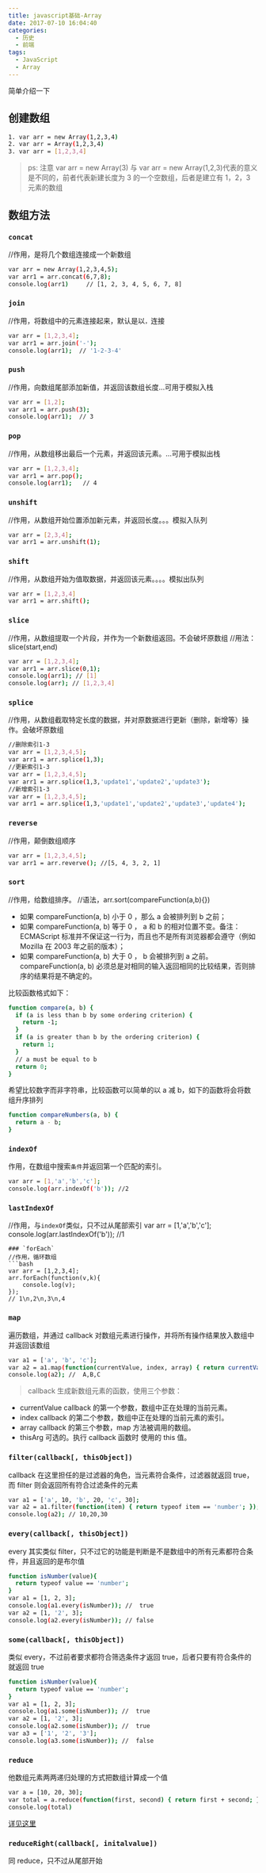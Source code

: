 ```yaml
---
title: javascript基础-Array
date: 2017-07-10 16:04:40
categories:
  - 历史
  - 前端
tags:
  - JavaScript
  - Array
---
```


简单介绍一下

<!--more-->

## 创建数组

```bash
1. var arr = new Array(1,2,3,4)
2. var arr = Array(1,2,3,4)
3. var arr = [1,2,3,4]
```

> ps: 注意 var arr = new Array(3) 与 var arr = new Array(1,2,3)代表的意义是不同的，前者代表新建长度为 3 的一个空数组，后者是建立有 1，2，3 元素的数组

## 数组方法

### `concat`

//作用，是将几个数组连接成一个新数组

```bash
var arr = new Array(1,2,3,4,5);
var arr1 = arr.concat(6,7,8);
console.log(arr1)     // [1, 2, 3, 4, 5, 6, 7, 8]

```

### `join`

//作用，将数组中的元素连接起来，默认是以`，`连接

```bash
var arr = [1,2,3,4];
var arr1 = arr.join('-');
console.log(arr1);  // '1-2-3-4'
```

### `push`

//作用，向数组尾部添加新值，并返回该数组长度...可用于模拟入栈

```bash
var arr = [1,2];
var arr1 = arr.push(3);
console.log(arr1);  // 3
```

### `pop`

//作用，从数组移出最后一个元素，并返回该元素。...可用于模拟出栈

```bash
var arr = [1,2,3,4];
var arr1 = arr.pop();
console.log(arr1);   // 4

```

### `unshift`

//作用，从数组开始位置添加新元素，并返回长度。。。模拟入队列

```bash
var arr = [2,3,4];
var arr1 = arr.unshift(1);
```

### `shift`

//作用，从数组开始为值取数据，并返回该元素。。。。模拟出队列

```bash
var arr = [1,2,3,4]
var arr1 = arr.shift();
```

### `slice`

//作用，从数组提取一个片段，并作为一个新数组返回。不会破坏原数组
//用法： slice(start,end)

```bash
var arr = [1,2,3,4];
var arr1 = arr.slice(0,1);
console.log(arr1); // [1]
console.log(arr); // [1,2,3,4]
```

### `splice`

//作用，从数组截取特定长度的数据，并对原数据进行更新（删除，新增等）操作。会破坏原数组

```bash
//删除索引1-3
var arr = [1,2,3,4,5];
var arr1 = arr.splice(1,3);
//更新索引1-3
var arr = [1,2,3,4,5];
var arr1 = arr.splice(1,3,'update1','update2','update3');
//新增索引1-3
var arr = [1,2,3,4,5];
var arr1 = arr.splice(1,3,'update1','update2','update3','update4');
```

### `reverse`

//作用，颠倒数组顺序

```bash
var arr = [1,2,3,4,5];
var arr1 = arr.reverve(); //[5, 4, 3, 2, 1]
```

### `sort`

//作用，给数组排序。
//语法，arr.sort(compareFunction(a,b){})

- 如果 compareFunction(a, b) 小于 0 ，那么 a 会被排列到 b 之前；
- 如果 compareFunction(a, b) 等于 0 ， a 和 b 的相对位置不变。备注： ECMAScript 标准并不保证这一行为，而且也不是所有浏览器都会遵守（例如 Mozilla 在 2003 年之前的版本）；
- 如果 compareFunction(a, b) 大于 0 ， b 会被排列到 a 之前。
  compareFunction(a, b) 必须总是对相同的输入返回相同的比较结果，否则排序的结果将是不确定的。

比较函数格式如下：

```bash
function compare(a, b) {
  if (a is less than b by some ordering criterion) {
    return -1;
  }
  if (a is greater than b by the ordering criterion) {
    return 1;
  }
  // a must be equal to b
  return 0;
}
```

希望比较数字而非字符串，比较函数可以简单的以 a 减 b，如下的函数将会将数组升序排列

```bash
function compareNumbers(a, b) {
  return a - b;
}
```

### `indexOf`

作用，在数组中搜索`条件`并返回第一个匹配的索引。

```bash
var arr = [1,'a','b','c'];
console.log(arr.indexOf('b')); //2
```

### `lastIndexOf`

//作用，与`indexOf`类似，只不过从尾部索引
var arr = [1,'a','b','c'];
console.log(arr.lastIndexOf('b')); //1

````
### `forEach`
//作用，循环数组
```bash
var arr = [1,2,3,4];
arr.forEach(function(v,k){
    console.log(v);
});
// 1\n,2\n,3\n,4
````

### `map`

遍历数组，并通过 callback 对数组元素进行操作，并将所有操作结果放入数组中并返回该数组

```bash
var a1 = ['a', 'b', 'c'];
var a2 = a1.map(function(currentValue, index, array) { return currentValue.toUpperCase(); });
console.log(a2); //  A,B,C
```

> callback
> 生成新数组元素的函数，使用三个参数：

- currentValue
  callback 的第一个参数，数组中正在处理的当前元素。
- index
  callback 的第二个参数，数组中正在处理的当前元素的索引。
- array
  callback 的第三个参数，map 方法被调用的数组。
- thisArg
  可选的。执行 callback 函数时 使用的 this 值。

### `filter(callback[, thisObject])`

callback 在这里担任的是过滤器的角色，当元素符合条件，过滤器就返回 true，而 filter 则会返回所有符合过滤条件的元素

```bash
var a1 = ['a', 10, 'b', 20, 'c', 30];
var a2 = a1.filter(function(item) { return typeof item == 'number'; });
console.log(a2); // 10,20,30
```

### `every(callback[, thisObject])`

every 其实类似 filter，只不过它的功能是判断是不是数组中的所有元素都符合条件，并且返回的是布尔值

```bash
function isNumber(value){
  return typeof value == 'number';
}
var a1 = [1, 2, 3];
console.log(a1.every(isNumber)); //  true
var a2 = [1, '2', 3];
console.log(a2.every(isNumber)); // false
```

### `some(callback[, thisObject])`

类似 every，不过前者要求都符合筛选条件才返回 true，后者只要有符合条件的就返回 true

```bash
function isNumber(value){
  return typeof value == 'number';
}
var a1 = [1, 2, 3];
console.log(a1.some(isNumber)); //  true
var a2 = [1, '2', 3];
console.log(a2.some(isNumber)); //  true
var a3 = ['1', '2', '3'];
console.log(a3.some(isNumber)); //  false
```

### `reduce`

他数组元素两两递归处理的方式把数组计算成一个值

```bash
var a = [10, 20, 30];
var total = a.reduce(function(first, second) { return first + second; }, 0);
console.log(total)
```

[详见这里](http://www.supernever.com/2017/01/24/reduce/)

### `reduceRight(callback[, initalvalue])`

同 reduce，只不过从尾部开始
